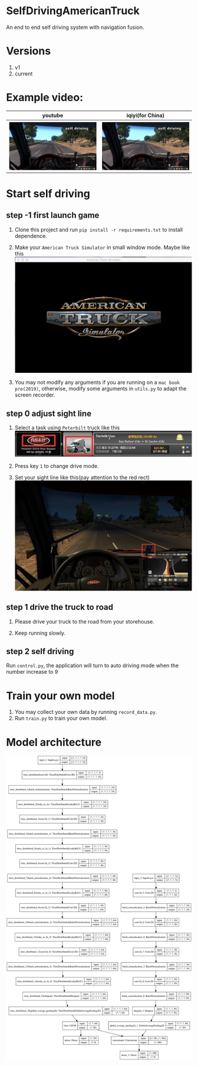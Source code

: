 # SelfDrivingAmericanTruck
An end to end self driving system with navigation fusion.

# Versions
1. v1
2. current

# Example video:
|  youtube   | iqiyi(for China)  |
|  ----  | ----  |
| [![Youtube video](art/video.jpg)](https://youtu.be/Rr-dmr2YJPM)  | [![Iiyi video](art/video.jpg)](https://www.iqiyi.com/v_25x9izh8zko.html) |


# Start self driving


## step -1 first launch game

1. Clone this project and run `pip install -r requirements.txt` to install dependence.

2. Make your `American Truck Simulator` in small window mode. Maybe like this
![](art/start.jpg)

3. You may not modify any arguments if you are running on a `mac book pro(2019)`, otherwise, modify some arguments in `utils.py` to adapt the screen recorder.


## step 0 adjust sight line

1. Select a task using `Peterbilt` truck like this
![](art/selecttruck.jpg)

2. Press key `1` to change drive mode.

3. Set your sight line like this(pay attention to the red rect)
![](art/truck_view_preview.jpg)

## step 1 drive the truck to road

1. Please drive your truck to the road from your storehouse.

2. Keep running slowly.

## step 2 self driving

Run `control.py`, the application will turn to auto driving mode when the number increase to 9


# Train your own model

1. You may collect your own data by running `record_data.py`.
2. Run `train.py` to train your own model.

# Model architecture
![](model.png)
